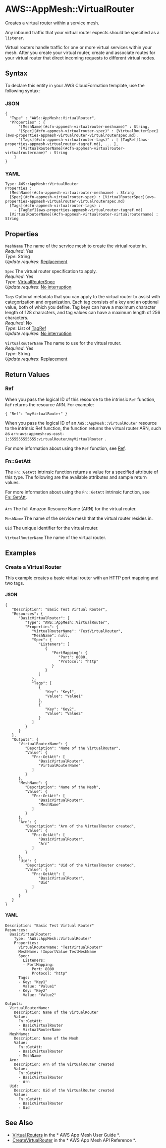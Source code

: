 # AWS::AppMesh::VirtualRouter<a name="aws-resource-appmesh-virtualrouter"></a>

Creates a virtual router within a service mesh\.

Any inbound traffic that your virtual router expects should be specified as a `listener`\. 

Virtual routers handle traffic for one or more virtual services within your mesh\. After you create your virtual router, create and associate routes for your virtual router that direct incoming requests to different virtual nodes\.

## Syntax<a name="aws-resource-appmesh-virtualrouter-syntax"></a>

To declare this entity in your AWS CloudFormation template, use the following syntax:

### JSON<a name="aws-resource-appmesh-virtualrouter-syntax.json"></a>

```
{
  "Type" : "AWS::AppMesh::VirtualRouter",
  "Properties" : {
      "[MeshName](#cfn-appmesh-virtualrouter-meshname)" : String,
      "[Spec](#cfn-appmesh-virtualrouter-spec)" : [VirtualRouterSpec](aws-properties-appmesh-virtualrouter-virtualrouterspec.md),
      "[Tags](#cfn-appmesh-virtualrouter-tags)" : [ [TagRef](aws-properties-appmesh-virtualrouter-tagref.md), ... ],
      "[VirtualRouterName](#cfn-appmesh-virtualrouter-virtualroutername)" : String
    }
}
```

### YAML<a name="aws-resource-appmesh-virtualrouter-syntax.yaml"></a>

```
Type: AWS::AppMesh::VirtualRouter
Properties : 
﻿  [MeshName](#cfn-appmesh-virtualrouter-meshname) : String
﻿  [Spec](#cfn-appmesh-virtualrouter-spec) : [VirtualRouterSpec](aws-properties-appmesh-virtualrouter-virtualrouterspec.md)
﻿  [Tags](#cfn-appmesh-virtualrouter-tags) : 
    - [TagRef](aws-properties-appmesh-virtualrouter-tagref.md)
﻿  [VirtualRouterName](#cfn-appmesh-virtualrouter-virtualroutername) : String
```

## Properties<a name="aws-resource-appmesh-virtualrouter-properties"></a>

`MeshName`  <a name="cfn-appmesh-virtualrouter-meshname"></a>
The name of the service mesh to create the virtual router in\.  
*Required*: Yes  
*Type*: String  
*Update requires*: [Replacement](https://docs.aws.amazon.com/AWSCloudFormation/latest/UserGuide/using-cfn-updating-stacks-update-behaviors.html#update-replacement)

`Spec`  <a name="cfn-appmesh-virtualrouter-spec"></a>
The virtual router specification to apply\.  
*Required*: Yes  
*Type*: [VirtualRouterSpec](aws-properties-appmesh-virtualrouter-virtualrouterspec.md)  
*Update requires*: [No interruption](https://docs.aws.amazon.com/AWSCloudFormation/latest/UserGuide/using-cfn-updating-stacks-update-behaviors.html#update-no-interrupt)

`Tags`  <a name="cfn-appmesh-virtualrouter-tags"></a>
Optional metadata that you can apply to the virtual router to assist with categorization and organization\. Each tag consists of a key and an optional value, both of which you define\. Tag keys can have a maximum character length of 128 characters, and tag values can have a maximum length of 256 characters\.  
*Required*: No  
*Type*: List of [TagRef](aws-properties-appmesh-virtualrouter-tagref.md)  
*Update requires*: [No interruption](https://docs.aws.amazon.com/AWSCloudFormation/latest/UserGuide/using-cfn-updating-stacks-update-behaviors.html#update-no-interrupt)

`VirtualRouterName`  <a name="cfn-appmesh-virtualrouter-virtualroutername"></a>
The name to use for the virtual router\.  
*Required*: Yes  
*Type*: String  
*Update requires*: [Replacement](https://docs.aws.amazon.com/AWSCloudFormation/latest/UserGuide/using-cfn-updating-stacks-update-behaviors.html#update-replacement)

## Return Values<a name="aws-resource-appmesh-virtualrouter-return-values"></a>

### Ref<a name="aws-resource-appmesh-virtualrouter-return-values-ref"></a>

 When you pass the logical ID of this resource to the intrinsic `Ref` function, `Ref` returns the resource ARN\. For example:

 `{ "Ref": "myVirtualRouter" }` 

When you pass the logical ID of an `AWS::AppMesh::VirtualRouter` resource to the intrinsic Ref function, the function returns the virtual router ARN, such as `arn:aws:appmesh:us-east-1:555555555555:virtualRouter/myVirtualRouter `\.

For more information about using the `Ref` function, see [Ref](https://docs.aws.amazon.com/AWSCloudFormation/latest/UserGuide/intrinsic-function-reference-ref.html)\.

### Fn::GetAtt<a name="aws-resource-appmesh-virtualrouter-return-values-fn--getatt"></a>

The `Fn::GetAtt` intrinsic function returns a value for a specified attribute of this type\. The following are the available attributes and sample return values\.

For more information about using the `Fn::GetAtt` intrinsic function, see [Fn::GetAtt](https://docs.aws.amazon.com/AWSCloudFormation/latest/UserGuide/intrinsic-function-reference-getatt.html)\.

#### <a name="aws-resource-appmesh-virtualrouter-return-values-fn--getatt-fn--getatt"></a>

`Arn`  <a name="Arn-fn::getatt"></a>
The full Amazon Resource Name \(ARN\) for the virtual router\.

`MeshName`  <a name="MeshName-fn::getatt"></a>
The name of the service mesh that the virtual router resides in\.

`Uid`  <a name="Uid-fn::getatt"></a>
The unique identifier for the virtual router\.

`VirtualRouterName`  <a name="VirtualRouterName-fn::getatt"></a>
The name of the virtual router\.

## Examples<a name="aws-resource-appmesh-virtualrouter--examples"></a>

### Create a Virtual Router<a name="aws-resource-appmesh-virtualrouter--examples--Create_a_Virtual_Router"></a>

This example creates a basic virtual router with an HTTP port mapping and two tags\.

#### JSON<a name="aws-resource-appmesh-virtualrouter--examples--Create_a_Virtual_Router--json"></a>

```
{
   "Description": "Basic Test Virtual Router",
   "Resources": {
      "BasicVirtualRouter": {
         "Type": "AWS::AppMesh::VirtualRouter",
         "Properties": {
            "VirtualRouterName": "TestVirtualRouter",
            "MeshName": null,
            "Spec": {
               "Listeners": [
                  {
                     "PortMapping": {
                        "Port": 8080,
                        "Protocol": "http"
                     }
                  }
               ]
            },
            "Tags": [
               {
                  "Key": "Key1",
                  "Value": "Value1"
               },
               {
                  "Key": "Key2",
                  "Value": "Value2"
               }
            ]
         }
      }
   },
   "Outputs": {
      "VirtualRouterName": {
         "Description": "Name of the VirtualRouter",
         "Value": {
            "Fn::GetAtt": [
               "BasicVirtualRouter",
               "VirtualRouterName"
            ]
         }
      },
      "MeshName": {
         "Description": "Name of the Mesh",
         "Value": {
            "Fn::GetAtt": [
               "BasicVirtualRouter",
               "MeshName"
            ]
         }
      },
      "Arn": {
         "Description": "Arn of the VirtualRouter created",
         "Value": {
            "Fn::GetAtt": [
               "BasicVirtualRouter",
               "Arn"
            ]
         }
      },
      "Uid": {
         "Description": "Uid of the VirtualRouter created",
         "Value": {
            "Fn::GetAtt": [
               "BasicVirtualRouter",
               "Uid"
            ]
         }
      }
   }
}
```

#### YAML<a name="aws-resource-appmesh-virtualrouter--examples--Create_a_Virtual_Router--yaml"></a>

```
Description: "Basic Test Virtual Router"
Resources:
  BasicVirtualRouter:
    Type: "AWS::AppMesh::VirtualRouter"
    Properties:
      VirtualRouterName: "TestVirtualRouter"
      MeshName: !ImportValue TestMeshName
      Spec:
        Listeners:
        - PortMapping:
            Port: 8080
            Protocol: "http"
      Tags:
      - Key: "Key1"
        Value: "Value1"
      - Key: "Key2"
        Value: "Value2"

Outputs:
  VirtualRouterName:
    Description: Name of the VirtualRouter
    Value:
      Fn::GetAtt:
      - BasicVirtualRouter
      - VirtualRouterName
  MeshName:
    Description: Name of the Mesh
    Value:
      Fn::GetAtt:
      - BasicVirtualRouter
      - MeshName
  Arn:
    Description: Arn of the VirtualRouter created
    Value:
      Fn::GetAtt:
      - BasicVirtualRouter
      - Arn
  Uid:
    Description: Uid of the VirtualRouter created
    Value:
      Fn::GetAtt:
      - BasicVirtualRouter
      - Uid
```

## See Also<a name="aws-resource-appmesh-virtualrouter--seealso"></a>
+  [Virtual Routers](https://docs.aws.amazon.com/app-mesh/latest/userguide/virtual_routers.html) in the * AWS App Mesh User Guide *\.
+  [CreateVirtualRouter](https://docs.aws.amazon.com/app-mesh/latest/APIReference/API_CreateVirtualRouter.html) in the * AWS App Mesh API Reference *\.